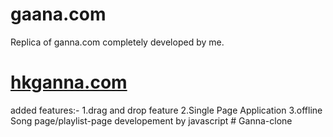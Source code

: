 # gaana.com
Replica of ganna.com completely developed by me.


<a href="https://hkgannaapp.herokuapp.com/"><h1>hkganna.com</h1></a>








added features:-
1.drag and drop feature
2.Single Page Application
3.offline Song page/playlist-page developement by javascript 
#   G a n n a - c l o n e  
 